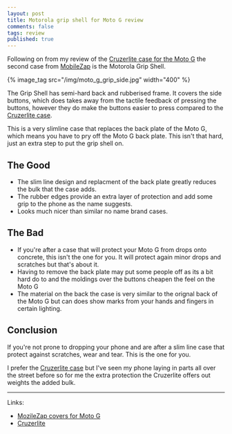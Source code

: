 ```yaml
---
layout: post
title: Motorola grip shell for Moto G review
comments: false
tags: review
published: true
---
```


Following on from my review of the [Cruzerlite case for the Moto G](cruzerlite-case-for-moto-g-review/) the second case 
from [MobileZap](http://www.mobilezap.com.au/35004/motorola/moto-g/covers.htm) is the Motorola Grip Shell.

<!--more-->

{% image_tag src="/img/moto_g_grip_side.jpg" width="400" %}

The Grip Shell has semi-hard back and rubberised frame. It covers the side buttons, 
which does takes away from the tactile feedback of pressing the buttons, 
however they do make the buttons easier to press
compared to the [Cruzerlite case](cruzerlite-case-for-moto-g-review/).

This is a very slimline case that replaces the back plate of the Moto G, which means you have to pry off the Moto G back plate. 
This isn't that hard, just an extra step to put the grip shell on.

## The Good

  * The slim line design and replacment of the back plate greatly reduces the bulk that the case adds. 
  * The rubber edges provide an extra layer of protection and add some grip to the phone as the name suggests.
  * Looks much nicer than similar no name brand cases.

## The Bad

  * If you're after a case that will protect your Moto G from drops onto concrete, this isn't the one for you.  It will protect again minor drops and scratches but that's about it.
  * Having to remove the back plate may put some people off as its a bit hard do to and the moldings over the buttons cheapen the feel on the Moto G
  * The material on the back the case is very similar to the orignal back of the Moto G but can does show marks from your hands and fingers in certain lighting.


## Conclusion 

If you're not prone to dropping your phone and are after a slim line case that 
protect against scratches, wear and tear. This is the one for you.  

I prefer the [Cruzerlite case](cruzerlite-case-for-moto-g-review/) but I've seen my phone laying in parts all over the street before so 
for me the extra protection the Cruzerlite offers out weights the added bulk.

---

Links:

 * [MozileZap covers for Moto G](http://www.mobilezap.com.au/35004/motorola/moto-g/covers.htm)
 * [Cruzerlite](http://www.cruzerlite.com/cases/motorola/moto-g/cruzerlite-bugdroid-circuit-case-for-moto-g)
